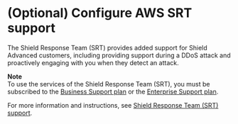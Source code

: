 # \(Optional\) Configure AWS SRT support<a name="authorize-srt"></a>

The Shield Response Team \(SRT\) provides added support for Shield Advanced customers, including providing support during a DDoS attack and proactively engaging with you when they detect an attack\. 

**Note**  
To use the services of the Shield Response Team \(SRT\), you must be subscribed to the [Business Support plan](https://aws.amazon.com/premiumsupport/business-support/) or the [Enterprise Support plan](https://aws.amazon.com/premiumsupport/enterprise-support/)\. 

For more information and instructions, see [Shield Response Team \(SRT\) support](ddos-srt-support.md)\. 